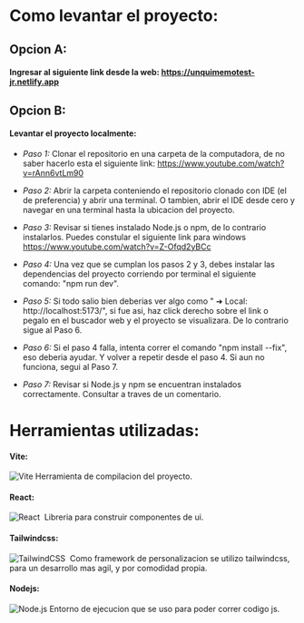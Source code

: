 # Como levantar el proyecto:

## Opcion A:
#### Ingresar al siguiente link desde la web: https://unquimemotest-jr.netlify.app

## Opcion B:
#### Levantar el proyecto localmente:
- *Paso 1:* Clonar el repositorio en una carpeta de la computadora, de no saber hacerlo esta el siguiente link: https://www.youtube.com/watch?v=rAnn6vtLm90
  
- *Paso 2:* Abrir la carpeta conteniendo el repositorio clonado con IDE (el de preferencia) y abrir una terminal. O tambien, abrir el IDE desde cero y navegar en una terminal hasta la ubicacion del proyecto.

- *Paso 3:* Revisar si tienes instalado Node.js o npm, de lo contrario instalarlos. Puedes constular el siguiente link para windows https://www.youtube.com/watch?v=Z-Ofqd2yBCc
  
- *Paso 4:* Una vez que se cumplan los pasos 2 y 3, debes instalar las dependencias del proyecto corriendo por terminal el siguiente comando: "npm run dev".
  
- *Paso 5:* Si todo salio bien deberias ver algo como "   ➜  Local:   http://localhost:5173/", si fue asi, haz click derecho sobre el link o pegalo en el buscador web y el proyecto se visualizara. De lo contrario sigue al Paso 6.
  
- *Paso 6:* Si el paso 4 falla, intenta correr el comando "npm install --fix", eso deberia ayudar. Y volver a repetir desde el paso 4. Si aun no funciona, segui al Paso 7.
  
- *Paso 7:* Revisar si Node.js y npm se encuentran instalados correctamente. Consultar a traves de un comentario. 




# Herramientas utilizadas: 

#### Vite: 
![Vite](https://img.shields.io/badge/Vite-646CFF?style=for-the-badge&logo=vite&logoColor=white)
   Herramienta de compilacion del proyecto.
      
#### React:
![React](https://img.shields.io/badge/React-61DAFB?style=for-the-badge&logo=react&logoColor=black)&nbsp;
   Libreria para construir componentes de ui.
      
#### Tailwindcss:
![TailwindCSS](https://img.shields.io/badge/TailwindCSS-38B2AC?style=for-the-badge&logo=tailwindcss&logoColor=white)&nbsp;
   Como framework de personalizacion se utilizo tailwindcss, para un desarrollo mas agil, y por comodidad propia.

#### Nodejs:
![Node.js](https://img.shields.io/badge/Node.js-339933?style=for-the-badge&logo=node.js&logoColor=white)
   Entorno de ejecucion que se uso para poder correr codigo js.

